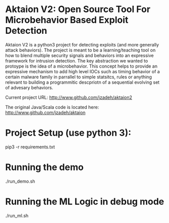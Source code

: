 # Aktaion V2: Open Source Tool For Microbehavior Based Exploit Detection

Aktaion V2 is a python3 project for detecting exploits (and more generally attack behaviors).  The project is meant to be a learning/teaching tool on how to blend multiple security signals and behaviors into an expressive framework for intrusion detection.  The key abstraction we wanted to protoype is the idea of a microbehavior.  This concept helps to provide an expressive mechanism to add high level IOCs such as timing behavior of a certain malware family in parrallel to simple statsitcs, rules or anything relevant to building a programmitic descpriotn of a sequential evolving set of advesary behaviors.

Current project URL: <http://www.github.com/jzadeh/aktaion2>

The original Java/Scala code is located here: <http://www.github.com/jzadeh/aktaion>

# Project Setup (use python 3): 

pip3 -r requirements.txt

# Running the demo

./run_demo.sh

# Running the ML Logic in debug mode

./run_ml.sh
